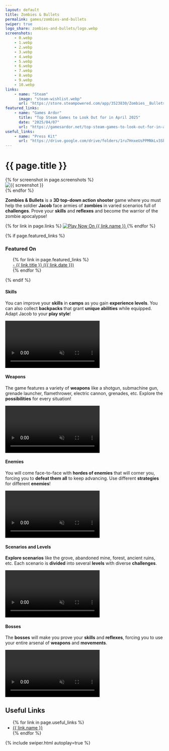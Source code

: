 ```yaml
---
layout: default
title: Zombies & Bullets
permalink: games/zombies-and-bullets
swiper: true
logo_share: zombies-and-bullets/logo.webp
screenshots:
    - 0.webp
    - 1.webp
    - 2.webp
    - 3.webp
    - 4.webp
    - 5.webp
    - 6.webp
    - 7.webp
    - 8.webp
    - 9.webp
    - 10.webp
links:
    - name: "Steam"
      image: "steam-wishlist.webp"
      url: "https://store.steampowered.com/app/3523830/Zombies__Bullets_Demo/"
featured_links:
    - name: "Games Ardor"
      title: "Top Steam Games to Look Out for in April 2025"
      date: "2025/04/07"
      url: "https://gamesardor.net/top-steam-games-to-look-out-for-in-april-2025/#zombies-amp-bullets-demo"
useful_links:
    - name: "Press Kit"
      url: "https://drive.google.com/drive/folders/1ru7HnxeUsPPMNkLv3Skg93F-9ztDbEnc?usp=drive_link"
---
```


# {{ page.title }}

<div class="swiper my-5" style="max-width: 960px;">
    <div class="swiper-wrapper">
        {% for screenshot in page.screenshots %}
        <div class="swiper-slide">
            <div class="rounded-5 text-decoration-none d-flex flex-column overflow-hidden">
                <img loading="lazy" src="/assets/img/zombies-and-bullets/{{ screenshot }}" alt="{{ screenshot }}">
            </div>
        </div>
        {% endfor %}
    </div>
    <div class="swiper-pagination"></div>
    <div class="swiper-button-prev"></div>
    <div class="swiper-button-next"></div>
</div>

**Zombies & Bullets** is a **3D top-down action shooter** game where you must
help the soldier **Jacob** face armies of **zombies** in varied scenarios
full of **challenges**. Prove your **skills** and **reflexes** and become
the warrior of the zombie apocalypse!

<div class="w-100 mb-5 d-flex justify-content-center row-or-column align-items-center">
    {% for link in page.links %}
        <a class="m-2 hover" target="_blank" href="{{ link.url }}">
            <img src="/assets/img/get-{{ link.image }}" alt="Play Now On {{ link.name }}" style="max-width: 250px">
        </a>
    {% endfor %}
</div>

{% if page.featured_links %}
<h3 class="text-center">Featured On</h3>

<ul class="mb-5">
    {% for link in page.featured_links %}
    <li class="text-center" style="list-style: none">
        <a class="" target="_blank" href="{{ link.url }}">
            - {{ link.title }} ({{ link.date }})
        </a>
    </li>
    {% endfor %}
</ul>
{% endif %}

#### Skills
You can improve your **skills** in **camps** as you gain **experience levels**.
You can also collect **backpacks** that grant **unique abilities** while equipped. Adapt Jacob to your **play style**!

<div class="my-4 text-center">
    <video class="rounded-5 w-100" autoplay muted loop playsinline>
        <source src="/assets/img/zombies-and-bullets/gif_skills.webm">
    </video>
</div>

#### Weapons
The game features a variety of **weapons** like a shotgun, submachine gun, grenade launcher, flamethrower, electric cannon, grenades, etc.
Explore the **possibilities** for every situation!

<div class="my-4 text-center">
    <video class="rounded-5 w-100" autoplay muted loop playsinline>
        <source src="/assets/img/zombies-and-bullets/gif_weapons.webm">
    </video>
</div>

#### Enemies
You will come face-to-face with **hordes of enemies** that will corner you, forcing you to **defeat them all** to keep advancing.
Use different **strategies** for different **enemies**!

<div class="my-4 text-center">
    <video class="rounded-5 w-100" autoplay muted loop playsinline>
        <source src="/assets/img/zombies-and-bullets/gif_enemies.webm">
    </video>
</div>

#### Scenarios and Levels
**Explore scenarios** like the grove, abandoned mine, forest, ancient ruins, etc.
Each scenario is **divided** into several **levels** with diverse **challenges**.

<div class="my-4 text-center">
    <video class="rounded-5 w-100" autoplay muted loop playsinline>
        <source src="/assets/img/zombies-and-bullets/gif_levels.webm">
    </video>
</div>

#### Bosses
The **bosses** will make you prove your **skills** and **reflexes**,
forcing you to use your entire arsenal of **weapons** and **movements**.

<div class="my-4 text-center">
    <video class="rounded-5 w-100" autoplay muted loop playsinline>
        <source src="/assets/img/zombies-and-bullets/gif_bosses.webm">
    </video>
</div>

## Useful Links

<ul>
    {% for link in page.useful_links %}
        <li>
            <a target="_blank" href="{{ link.url }}">{{ link.name }}</a>
        </li>
    {% endfor %}
</ul>

{% include swiper.html autoplay=true %}

<style>
.row-or-column {
    flex-direction: row;
}

@media only screen and (max-width: 860px) {
    .row-or-column {
        flex-direction: column;
    }
}
</style>
